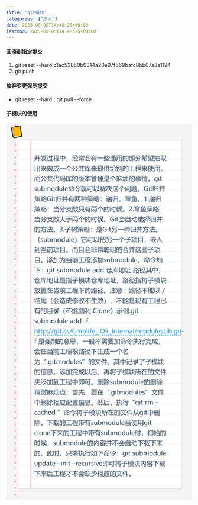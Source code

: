 ```yaml
---
title: 'git操作'
categories: ["技术"]
date: 2025-09-05T14:48:25+00:00
lastmod: 2025-09-05T14:48:25+00:00
---
```


#### 回滚到指定提交

1. git reset --hard c1ac53850b0314a20e97f669bafc8bb67a3a1124
2. git push

#### 放弃变更强制提交

- git reset --hard ; git pull --force

#### 子模块的使用

![子模块使用](/images/361743670309_.pic.jpg)
